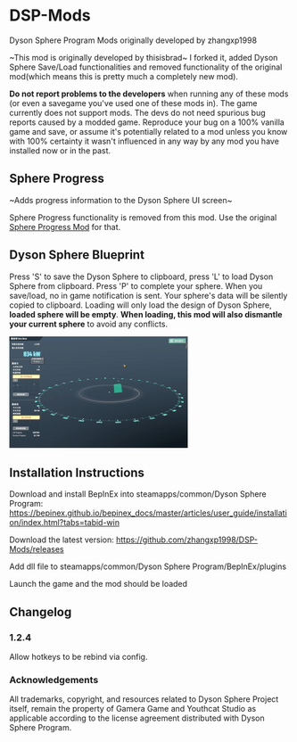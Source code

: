 # DSP-Mods
Dyson Sphere Program Mods originally developed by zhangxp1998

~This mod is originally developed by thisisbrad~ I forked it, added Dyson Sphere Save/Load functionalities and removed functionality of the original mod(which means this is pretty much a completely new mod).

**Do not report problems to the developers** when running any of these mods (or even a savegame you've used one of these mods in). The game currently does not support mods. The devs do not need spurious bug reports caused by a modded game. Reproduce your bug on a 100% vanilla game and save, or assume it's potentially related to a mod unless you know with 100% certainty it wasn't influenced in any way by any mod you have installed now or in the past. 


## Sphere Progress
~Adds progress information to the Dyson Sphere UI screen~

Sphere Progress functionality is removed from this mod. Use the original [Sphere Progress Mod](https://dsp.thunderstore.io/package/thisisbrad/SphereProgress/) for that.

## Dyson Sphere Blueprint
Press 'S' to save the Dyson Sphere to clipboard, press 'L' to load Dyson Sphere from clipboard. Press 'P' to complete your sphere. When you save/load, no in game notification is sent. Your sphere's data will be silently copied to clipboard.
Loading will only load the design of Dyson Sphere, **loaded sphere will be empty**. **When loading, this mod will also dismantle your current sphere** to avoid any conflicts.

![Dyson Sphere Save](https://github.com/zhangxp1998/DSP-Mods/blob/main/DSP_SphereProgress/dysonspheresave.gif?raw=true)

## Installation Instructions
Download and install BepInEx into steamapps/common/Dyson Sphere Program: https://bepinex.github.io/bepinex_docs/master/articles/user_guide/installation/index.html?tabs=tabid-win

Download the latest version: https://github.com/zhangxp1998/DSP-Mods/releases

Add dll file to steamapps/common/Dyson Sphere Program/BepInEx/plugins

Launch the game and the mod should be loaded

## Changelog
### 1.2.4
Allow hotkeys to be rebind via config.

### Acknowledgements

All trademarks, copyright, and resources related to Dyson Sphere Project itself, remain the property of Gamera Game and Youthcat Studio as applicable according to the license agreement distributed with Dyson Sphere Program.
